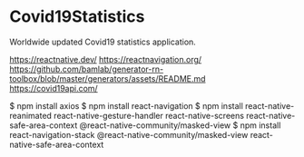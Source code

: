 # Covid19Statistics
Worldwide updated Covid19 statistics application.

https://reactnative.dev/
https://reactnavigation.org/
https://github.com/bamlab/generator-rn-toolbox/blob/master/generators/assets/README.md
https://covid19api.com/


$ npm install axios
$ npm install react-navigation
$ npm install react-native-reanimated react-native-gesture-handler react-native-screens react-native-safe-area-context @react-native-community/masked-view
$ npm install react-navigation-stack @react-native-community/masked-view react-native-safe-area-context


